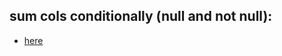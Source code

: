 ## sum cols conditionally (null and not null):
* [here](https://dba.stackexchange.com/a/130743/211135)
